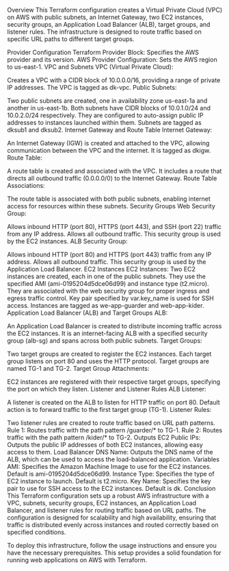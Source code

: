 Overview
This Terraform configuration creates a Virtual Private Cloud (VPC) on AWS with public subnets, an Internet Gateway, two EC2 instances, security groups, an Application Load Balancer (ALB), target groups, and listener rules. The infrastructure is designed to route traffic based on specific URL paths to different target groups.

Provider Configuration
Terraform Provider Block: Specifies the AWS provider and its version.
AWS Provider Configuration: Sets the AWS region to us-east-1.
VPC and Subnets
VPC (Virtual Private Cloud):

Creates a VPC with a CIDR block of 10.0.0.0/16, providing a range of private IP addresses.
The VPC is tagged as dk-vpc.
Public Subnets:

Two public subnets are created, one in availability zone us-east-1a and another in us-east-1b.
Both subnets have CIDR blocks of 10.0.1.0/24 and 10.0.2.0/24 respectively.
They are configured to auto-assign public IP addresses to instances launched within them.
Subnets are tagged as dksub1 and dksub2.
Internet Gateway and Route Table
Internet Gateway:

An Internet Gateway (IGW) is created and attached to the VPC, allowing communication between the VPC and the internet.
It is tagged as dkigw.
Route Table:

A route table is created and associated with the VPC.
It includes a route that directs all outbound traffic (0.0.0.0/0) to the Internet Gateway.
Route Table Associations:

The route table is associated with both public subnets, enabling internet access for resources within these subnets.
Security Groups
Web Security Group:

Allows inbound HTTP (port 80), HTTPS (port 443), and SSH (port 22) traffic from any IP address.
Allows all outbound traffic.
This security group is used by the EC2 instances.
ALB Security Group:

Allows inbound HTTP (port 80) and HTTPS (port 443) traffic from any IP address.
Allows all outbound traffic.
This security group is used by the Application Load Balancer.
EC2 Instances
EC2 Instances:
Two EC2 instances are created, each in one of the public subnets.
They use the specified AMI (ami-0195204d5dce06d99) and instance type (t2.micro).
They are associated with the web security group for proper ingress and egress traffic control.
Key pair specified by var.key_name is used for SSH access.
Instances are tagged as we-app-guarder and web-app-kider.
Application Load Balancer (ALB) and Target Groups
ALB:

An Application Load Balancer is created to distribute incoming traffic across the EC2 instances.
It is an internet-facing ALB with a specified security group (alb-sg) and spans across both public subnets.
Target Groups:

Two target groups are created to register the EC2 instances.
Each target group listens on port 80 and uses the HTTP protocol.
Target groups are named TG-1 and TG-2.
Target Group Attachments:

EC2 instances are registered with their respective target groups, specifying the port on which they listen.
Listener and Listener Rules
ALB Listener:

A listener is created on the ALB to listen for HTTP traffic on port 80.
Default action is to forward traffic to the first target group (TG-1).
Listener Rules:

Two listener rules are created to route traffic based on URL path patterns.
Rule 1: Routes traffic with the path pattern /guarder/* to TG-1.
Rule 2: Routes traffic with the path pattern /kider/* to TG-2.
Outputs
EC2 Public IPs:
Outputs the public IP addresses of both EC2 instances, allowing easy access to them.
Load Balancer DNS Name:
Outputs the DNS name of the ALB, which can be used to access the load-balanced application.
Variables
AMI: Specifies the Amazon Machine Image to use for the EC2 instances. Default is ami-0195204d5dce06d99.
Instance Type: Specifies the type of EC2 instance to launch. Default is t2.micro.
Key Name: Specifies the key pair to use for SSH access to the EC2 instances. Default is dk.
Conclusion
This Terraform configuration sets up a robust AWS infrastructure with a VPC, subnets, security groups, EC2 instances, an Application Load Balancer, and listener rules for routing traffic based on URL paths. The configuration is designed for scalability and high availability, ensuring that traffic is distributed evenly across instances and routed correctly based on specified conditions.

To deploy this infrastructure, follow the usage instructions and ensure you have the necessary prerequisites. This setup provides a solid foundation for running web applications on AWS with Terraform.
